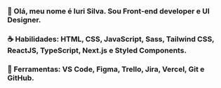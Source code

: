 ### 🖖 Olá, meu nome é Iuri Silva. Sou Front-end developer e UI Designer.

### ☕ Habilidades: HTML, CSS, JavaScript, Sass, Tailwind CSS, ReactJS, TypeScript, Next.js e Styled Components.

### 💼 Ferramentas: VS Code, Figma, Trello, Jira, Vercel, Git e GitHub.
